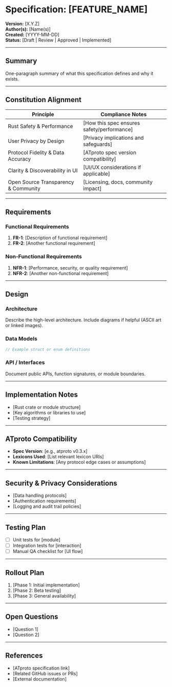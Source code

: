 # Specification: [FEATURE_NAME]

**Version:** [X.Y.Z]  
**Author(s):** [Name(s)]  
**Created:** [YYYY-MM-DD]  
**Status:** [Draft | Review | Approved | Implemented]

---

## Summary

One-paragraph summary of what this specification defines and why it exists.

---

## Constitution Alignment

| Principle | Compliance Notes |
|-----------|------------------|
| Rust Safety & Performance | [How this spec ensures safety/performance] |
| User Privacy by Design | [Privacy implications and safeguards] |
| Protocol Fidelity & Data Accuracy | [ATproto spec version compatibility] |
| Clarity & Discoverability in UI | [UI/UX considerations if applicable] |
| Open Source Transparency & Community | [Licensing, docs, community impact] |

---

## Requirements

### Functional Requirements

1. **FR-1**: [Description of functional requirement]
2. **FR-2**: [Another functional requirement]

### Non-Functional Requirements

1. **NFR-1**: [Performance, security, or quality requirement]
2. **NFR-2**: [Another non-functional requirement]

---

## Design

### Architecture

Describe the high-level architecture. Include diagrams if helpful (ASCII art or linked images).

### Data Models

```rust
// Example struct or enum definitions
```

### API / Interfaces

Document public APIs, function signatures, or module boundaries.

---

## Implementation Notes

- [Rust crate or module structure]
- [Key algorithms or libraries to use]
- [Testing strategy]

---

## ATproto Compatibility

- **Spec Version**: [e.g., atproto v0.3.x]
- **Lexicons Used**: [List relevant lexicon URIs]
- **Known Limitations**: [Any protocol edge cases or assumptions]

---

## Security & Privacy Considerations

- [Data handling protocols]
- [Authentication requirements]
- [Logging and audit trail policies]

---

## Testing Plan

- [ ] Unit tests for [module]
- [ ] Integration tests for [interaction]
- [ ] Manual QA checklist for [UI flow]

---

## Rollout Plan

1. [Phase 1: Initial implementation]
2. [Phase 2: Beta testing]
3. [Phase 3: General availability]

---

## Open Questions

- [Question 1]
- [Question 2]

---

## References

- [ATproto specification link]
- [Related GitHub issues or PRs]
- [External documentation]
